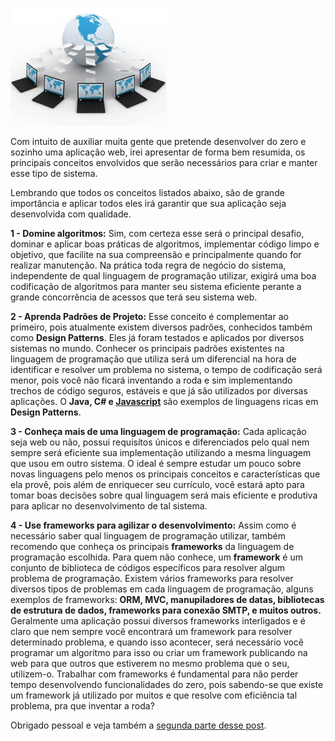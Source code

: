 ![Desenvolvendo sistemas web](images/sistemas-web.jpg "Desenvolvendo sistemas web")

Com intuito de auxiliar muita gente que pretende desenvolver do zero e sozinho uma aplicação web, irei apresentar de forma bem resumida, os principais conceitos envolvidos que serão necessários para criar e manter esse tipo de sistema.

Lembrando que todos os conceitos listados abaixo, são de grande importância e aplicar todos eles irá garantir que sua aplicação seja desenvolvida com qualidade.

**1 - Domine algoritmos:** Sim, com certeza esse será o principal desafio, dominar e aplicar boas práticas de algoritmos, implementar código limpo e objetivo, que facilite na sua compreensão e principalmente quando for realizar manutenção. Na prática toda regra de negócio do sistema, independente de qual linguagem de programação utilizar, exigirá uma boa codificação de algoritmos para manter seu sistema eficiente perante a grande concorrência de acessos que terá seu sistema web.

**2 - Aprenda Padrões de Projeto:** Esse conceito é complementar ao primeiro, pois atualmente existem diversos padrões, conhecidos também como **Design Patterns**. Eles já foram testados e aplicados por diversos sistemas no mundo. Conhecer os principais padrões existentes na linguagem de programação que utiliza será um diferencial na hora de identificar e resolver um problema no sistema, o tempo de codificação será menor, pois você não ficará inventando a roda e sim implementando trechos de código seguros, estáveis e que já são utilizados por diversas aplicações. O **Java, C# e [Javascript](design-patterns-para-javascript-parte-2 "Design Patterns para Javascript – Parte 2")** são exemplos de linguagens ricas em **Design Patterns**.

**3 - Conheça mais de uma linguagem de programação:** Cada aplicação seja web ou não, possui requisítos únicos e diferenciados pelo qual nem sempre será eficiente sua implementação utilizando a mesma linguagem que usou em outro sistema. O ideal é sempre estudar um pouco sobre novas linguagens pelo menos os principais conceitos e características que ela provê, pois além de enriquecer seu currículo, você estará apto para tomar boas decisões sobre qual linguagem será mais eficiente e produtiva para aplicar no desenvolvimento de tal sistema.

**4 - Use frameworks para agilizar o desenvolvimento:** Assim como é necessário saber qual linguagem de programação utilizar, também recomendo que conheça os principais **frameworks** da linguagem de programação escolhida. Para quem não conhece, um **framework** é um conjunto de biblioteca de códigos específicos para resolver algum problema de programação. Existem vários frameworks para resolver diversos tipos de problemas em cada linguagem de programação, alguns exemplos de frameworks: **ORM, MVC, manupiladores de datas, bibliotecas de estrutura de dados, frameworks para conexão SMTP, e muitos outros.** Geralmente uma aplicação possui diversos frameworks interligados e é claro que nem sempre você encontrará um framework para resolver determinado problema, e quando isso acontecer, será necessário você programar um algoritmo para isso ou criar um framework publicando na web para que outros que estiverem no mesmo problema que o seu, utilizem-o. Trabalhar com frameworks é fundamental para não perder tempo desenvolvendo funcionalidades do zero, pois sabendo-se que existe um framework já utilizado por muitos e que resolve com eficiência tal problema, pra que inventar a roda?

Obrigado pessoal e veja também a [segunda parte desse post](desenvolvendo-um-sistema-web-do-zero-parte-2 "Desenvolvendo um sistema web do zero - Parte 2").